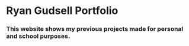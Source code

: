 # Ryan Gudsell Portfolio

### This website shows my previous projects made for personal and school purposes.
